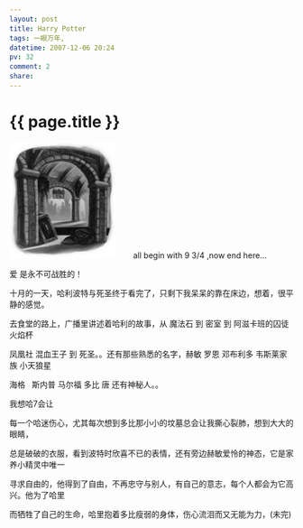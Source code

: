 ```yaml
---
layout: post
title: Harry Potter
tags: 一眼万年,
datetime: 2007-12-06 20:24
pv: 32
comment: 2
share: 
---
```


{{ page.title }}
================

 <p> </p><p><img width="161" height="199" src="/images/cee09abf8b1ad80718d81f05.jpg"                                         small="0" style="width: 188px; height: 206px;" />&#160;&#160;&#160;&#160;&#160;&#160;&#160;  all begin with 9 3/4 ,now end here...</p><p>爱 是永不可战胜的！</p><p>十月的一天，哈利波特与死圣终于看完了，只剩下我呆呆的靠在床边，想着，很平静的感觉。</p><p>去食堂的路上，广播里讲述着哈利的故事，从 魔法石 到 密室 到 阿滋卡班的囚徒 火焰杯 </p><p>凤凰社 混血王子 到 死圣。。还有那些熟悉的名字，赫敏 罗恩 邓布利多 韦斯莱家族 小天狼星</p><p>海格&#160;&#160;  斯内普 马尔福 多比 唐 还有神秘人。。</p><p>我想哈7会让</p><p>每一个哈迷伤心，尤其每次想到多比那小小的坟墓总会让我撕心裂肺，想到大大的眼睛，</p><p>总是破破的衣服，看到波特时欣喜不已的表情，还有旁边赫敏爱怜的神态，它是家养小精灵中唯一</p><p>寻求自由的，他得到了自由，不再忠守与别人，有自己的意志，每个人都会为它高兴。他为了哈里</p><p>而牺牲了自己的生命，哈里抱着多比瘦弱的身体，伤心流泪而又无能为力，(未完)</p> 

